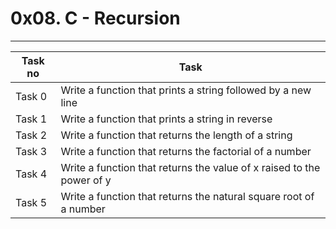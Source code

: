# 0x08. C - Recursion
---
|Task no |Task	|
|--------|------|
|Task 0  |Write a function that prints a string followed by a new line|
|Task 1  |Write a function that prints a string in reverse|
|Task 2  |Write a function that returns the length of a string|
|Task 3  |Write a function that returns the factorial of a number|
|Task 4  |Write a function that returns the value of x raised to the power of y|
|Task 5  |Write a function that returns the natural square root of a number|

